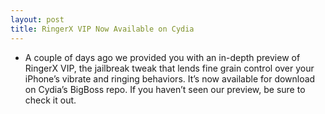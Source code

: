 ```yaml
---
layout: post
title: RingerX VIP Now Available on Cydia
---
```

* A couple of days ago we provided you with an in-depth preview of RingerX VIP, the jailbreak tweak that lends fine grain control over your iPhone’s vibrate and ringing behaviors. It’s now available for download on Cydia’s BigBoss repo. If you haven’t seen our preview, be sure to check it out.

